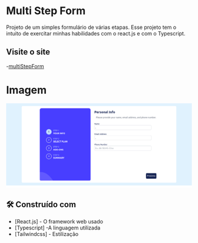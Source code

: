 # Multi Step Form

Projeto de um simples formulário de várias etapas. Esse projeto  tem o intuito de exercitar minhas habilidades com o react.js e com o Typescript.

## Visite o site
-[multiStepForm](https://multi-step-form-dusky.vercel.app/)


# Imagem 
 ![](public/multi-step-img.png)



## 🛠️ Construído com



* [React.js] - O framework web usado
* [Typescript] -A linguagem utilizada
* [Tailwindcss] - Estilização





